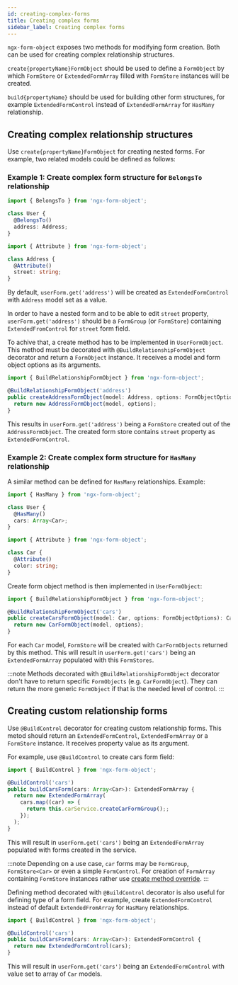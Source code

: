 ```yaml
---
id: creating-complex-forms
title: Creating complex forms
sidebar_label: Creating complex forms
---
```


`ngx-form-object` exposes two methods for modifying form creation. Both can be used for creating complex relationship structures.

`create{propertyName}FormObject` should be used to define a `FormObject` by which `FormStore` or `ExtendedFormArray` filled with `FormStore` instances will be created.

`build{propertyName}` should be used for building other form structures, for example `ExtendedFormControl` instead of `ExtendedFormArray` for `HasMany` relationship.

## Creating complex relationship structures

Use `create{propertyName}FormObject` for creating nested forms. For example, two related models could be defined as follows:

### Example 1: Create complex form structure for `BelongsTo` relationship

```ts title="user.model.ts"
import { BelongsTo } from 'ngx-form-object';

class User {
  @BelongsTo()
  address: Address;
}
```

```ts title="address.model.ts"
import { Attribute } from 'ngx-form-object';

class Address {
  @Attribute()
  street: string;
}
```

By default, `userForm.get('address')` will be created as `ExtendedFormControl` with `Address` model set as a value.

In order to have a nested form and to be able to edit `street` property, `userForm.get('address')` should be a `FormGroup` (or `FormStore`) containing `ExtendedFromControl` for `street` form field.

To achive that, a create method has to be implemented in `UserFormObject`. This method must be decorated with `@BuildRelationshipFormObject` decorator and return a `FormObject` instance. It receives a model and form object options as its arguments.

```ts title="user.form-object.ts"
import { BuildRelationshipFormObject } from 'ngx-form-object';

@BuildRelationshipFormObject('address')
public createAddressFormObject(model: Address, options: FormObjectOptions): AddressFormObject {
  return new AddressFormObject(model, options);
}
```
This results in `userForm.get('address')` being a `FormStore` created out of the `AddressFormObject`. The created form store contains `street` property as `ExtendedFormControl`.

### Example 2: Create complex form structure for `HasMany` relationship

A similar method can be defined for `HasMany` relationships. Example:

```ts title="user.model.ts"
import { HasMany } from 'ngx-form-object';

class User {
  @HasMany()
  cars: Array<Car>;
}
```

```ts title="car.model.ts"
import { Attribute } from 'ngx-form-object';

class Car {
  @Attribute()
  color: string;
}
```

Create form object method is then implemented in `UserFormObject`:

```ts title="user.form-object.ts"
import { BuildRelationshipFormObject } from 'ngx-form-object';

@BuildRelationshipFormObject('cars')
public createCarsFormObject(model: Car, options: FormObjectOptions): CarFormObject {
  return new CarFormObject(model, options);
}
```
For each `Car` model, `FormStore` will be created with `CarFormObjects` returned by this method. This will result in `userForm.get('cars')` being an `ExtendedFormArray` populated with this `FormStores`.

:::note
Methods decorated with `@BuildRelationshipFormObject` decorator don't have to return specific `FormObjects` (e.g. `CarFormObject`). They can return the more generic `FormObject` if that is the needed level of control.
:::

## Creating custom relationship forms

Use `@BuildControl` decorator for creating custom relationship forms. This metod should return an `ExtendedFormControl`, `ExtendedFormArray` or a `FormStore` instance. It receives property value as its argument.

For example, use `@BuildControl` to create cars form field:

```ts title="user.form-object.ts"
import { BuildControl } from 'ngx-form-object';

@BuildControl('cars')
public buildCarsForm(cars: Array<Car>): ExtendedFormArray {
  return new ExtendedFormArray(
    cars.map((car) => {
      return this.carService.createCarFormGroup();;
    });
  );
}
```
This will result in `userForm.get('cars')` being an `ExtendedFormArray` populated with forms created in the service.

:::note
Depending on a use case, `car` forms may be `FormGroup`, `FormStore<Car>` or even a simple `FormControl`. For creation of `FormArray` containing `FormStore` instances rather use [create method override](#creating-complex-relationship-structures).
:::

Defining method decorated with `@BuildControl` decorator is also useful for defining type of a form field. For example, create `ExtendedFormControl` instead of default `ExtendedFromArray` for `HasMany` relationships.

```ts title="user.form-object.ts"
import { BuildControl } from 'ngx-form-object';

@BuildControl('cars')
public buildCarsForm(cars: Array<Car>): ExtendedFormControl {
  return new ExtendedFormControl(cars);
}
```
This will result in `userForm.get('cars')` being an `ExtendedFormControl` with value set to array of `Car` models.
